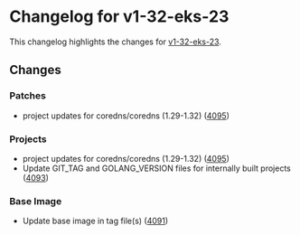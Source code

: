 # Changelog for v1-32-eks-23

This changelog highlights the changes for [v1-32-eks-23](https://github.com/aws/eks-distro/tree/v1-32-eks-23).

## Changes

### Patches
* project updates for coredns/coredns (1.29-1.32) ([4095](https://github.com/aws/eks-distro/pull/4095))

### Projects
* project updates for coredns/coredns (1.29-1.32) ([4095](https://github.com/aws/eks-distro/pull/4095))
* Update GIT_TAG and GOLANG_VERSION files for internally built projects ([4093](https://github.com/aws/eks-distro/pull/4093))

### Base Image
* Update base image in tag file(s) ([4091](https://github.com/aws/eks-distro/pull/4091))

